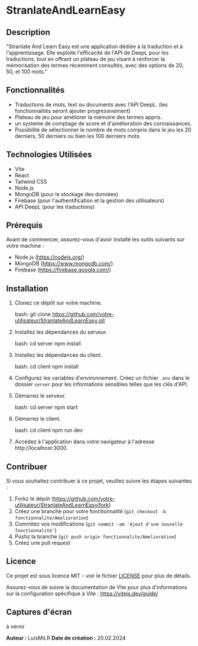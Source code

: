 # StranlateAndLearnEasy

## Description

"Stranlate And Learn Easy est une application dédiée à la traduction et à l'apprentissage. Elle exploite l'efficacité de l'API de DeepL pour les traductions, tout en offrant un plateau de jeu visant à renforcer la mémorisation des termes récemment consultés, avec des options de 20, 50, et 100 mots."

## Fonctionnalités

- Traductions de mots, text ou documents avec l'API DeepL. (les fonctionnalités seront ajouter progressivement)
- Plateau de jeu pour améliorer la mémoire des termes appris.
- un systeme de comptage de score et d'amélioration des connaissances.
- Possibilité de sélectionner le nombre de mots compris dans le jeu les 20 derniers, 50 derniers ou bien les 100 derniers mots.

## Technologies Utilisées

- Vite
- React
- Tailwind CSS
- Node.js
- MongoDB (pour le stockage des données)
- Firebase (pour l'authentification et la gestion des utilisateurs)
- API DeepL (pour les traductions)

## Prérequis

Avant de commencer, assurez-vous d'avoir installé les outils suivants sur votre machine :

- Node.js (https://nodejs.org/)
- MongoDB (https://www.mongodb.com/)
- Firebase (https://firebase.google.com/)

## Installation

1. Clonez ce dépôt sur votre machine.

   bash:
   git clone https://github.com/votre-utilisateur/StranlateAndLearnEasy.git

2. Installez les dépendances du serveur.

   bash:
   cd server
   npm install

3. Installez les dépendances du client.

   bash:
   cd client
   npm install

4. Configurez les variables d'environnement. Créez un fichier `.env` dans le dossier `server` pour les informations sensibles telles que les clés d'API.

5. Démarrez le serveur.

   bash:
   cd server
   npm start

6. Démarrez le client.

   bash:
   cd client
   npm run dev

7. Accédez à l'application dans votre navigateur à l'adresse http://localhost:3000.

## Contribuer

Si vous souhaitez contribuer à ce projet, veuillez suivre les étapes suivantes :

1. Forkz le dépôt (https://github.com/votre-utilisateur/StranlateAndLearnEasy/fork)
2. Créez une branche pour votre fonctionnalité (`git checkout -b fonctionnalite/Amelioration`)
3. Commitez vos modifications (`git commit -am 'Ajout d'une nouvelle fonctionnalité'`)
4. Pushz la branche (`git push origin fonctionnalite/Amelioration`)
5. Créez une pull request

## Licence

Ce projet est sous licence MIT - voir le fichier [LICENSE](LICENSE) pour plus de détails.

Assurez-vous de suivre la documentation de Vite pour plus d'informations sur la configuration spécifique à Vite : https://vitejs.dev/guide/

## Captures d'écran

à vernir

**Auteur :** LuisMiLR
**Date de création :** 20.02.2024
